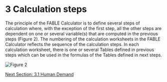 # 3 Calculation steps

The principle of the FABLE Calculator is to define several steps of calculation where, with the exception of the first step, all the other steps are dependent on one or several variable(s) that are computed in the previous steps (Figure 2). The numbering of the calculation worksheets in the FABLE Calculator reflects the sequence of the calculation steps. In each calculation worksheet, there is one or several Tables defined in previous steps which can be used in the formulas of the Tables defined in next steps.

![Figure 2](https://user-images.githubusercontent.com/68918893/88785250-3ea9cd00-d191-11ea-81a2-b8c9d36ee83c.png)

[Next Section: 3.1 Human Demand ](https://github.com/FableCalculator/DocumentationWiki/wiki/3_1.-Human-Demand)
